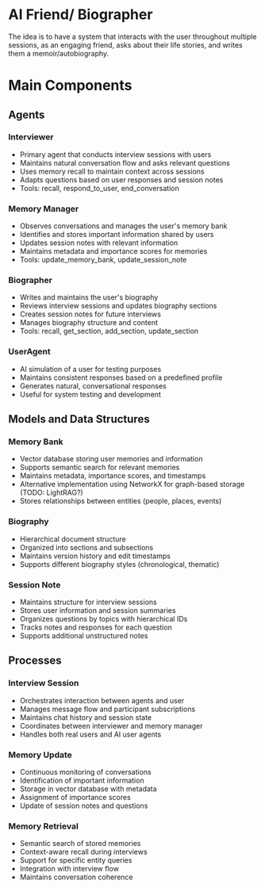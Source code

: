 # AI Friend/ Biographer

The idea is to have a system that interacts with the user throughout multiple sessions, as an engaging friend, asks about their life stories, and writes them a memoir/autobiography.

# Main Components

## Agents

### Interviewer
- Primary agent that conducts interview sessions with users
- Maintains natural conversation flow and asks relevant questions
- Uses memory recall to maintain context across sessions
- Adapts questions based on user responses and session notes
- Tools: recall, respond_to_user, end_conversation

### Memory Manager
- Observes conversations and manages the user's memory bank
- Identifies and stores important information shared by users
- Updates session notes with relevant information
- Maintains metadata and importance scores for memories
- Tools: update_memory_bank, update_session_note

### Biographer
- Writes and maintains the user's biography
- Reviews interview sessions and updates biography sections
- Creates session notes for future interviews
- Manages biography structure and content
- Tools: recall, get_section, add_section, update_section

### UserAgent
- AI simulation of a user for testing purposes
- Maintains consistent responses based on a predefined profile
- Generates natural, conversational responses
- Useful for system testing and development

## Models and Data Structures

### Memory Bank
- Vector database storing user memories and information
- Supports semantic search for relevant memories
- Maintains metadata, importance scores, and timestamps
- Alternative implementation using NetworkX for graph-based storage (TODO: LightRAG?)
- Stores relationships between entities (people, places, events)

### Biography
- Hierarchical document structure
- Organized into sections and subsections
- Maintains version history and edit timestamps
- Supports different biography styles (chronological, thematic)

### Session Note
- Maintains structure for interview sessions
- Stores user information and session summaries
- Organizes questions by topics with hierarchical IDs
- Tracks notes and responses for each question
- Supports additional unstructured notes

## Processes

### Interview Session
- Orchestrates interaction between agents and user
- Manages message flow and participant subscriptions
- Maintains chat history and session state
- Coordinates between interviewer and memory manager
- Handles both real users and AI user agents

### Memory Update
- Continuous monitoring of conversations
- Identification of important information
- Storage in vector database with metadata
- Assignment of importance scores
- Update of session notes and questions

### Memory Retrieval
- Semantic search of stored memories
- Context-aware recall during interviews
- Support for specific entity queries
- Integration with interview flow
- Maintains conversation coherence


